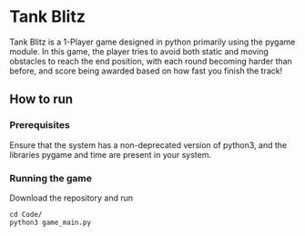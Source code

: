 # Tank Blitz

Tank Blitz is a 1-Player game designed in python primarily using the pygame module. In this game, the player tries to avoid both static and moving obstacles to reach the end position, with each round becoming harder than before, and score being awarded based on how fast you finish the track!

## How to run

### Prerequisites

Ensure that the system has a non-deprecated version of python3, and the libraries pygame and time are present in your system.

### Running the game

Download the repository and run

```
cd Code/
python3 game_main.py
```
